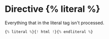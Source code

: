 Directive {% literal %}
==================

Everything that in the literal tag isn't processed.

```php
{% literal %}{! html !}{% endliteral %}
```
